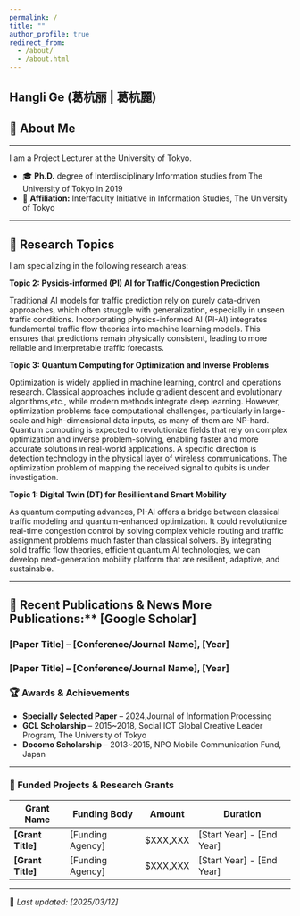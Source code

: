 ```yaml
---
permalink: /
title: ""
author_profile: true
redirect_from: 
  - /about/
  - /about.html
---
```


## Hangli Ge (葛杭丽 | 葛杭麗)
<!-- Research Topics
------
Academic Affiliations
------
News
------
# (Example: editing a markdown file for a talk !-->
<!-- ![Editing a markdown file for a talk](/images/editing-talk.png))! 
Research Fund
------
-->

## 👤 About Me
------
I am a Project Lecturer at the University of Tokyo. 
- 🎓 **Ph.D.** degree of Interdisciplinary Information studies from The University of Tokyo in 2019
- 📍 **Affiliation:** Interfaculty Initiative in Information Studies, The University of Tokyo
---

## 🔬 Research Topics
 I am specializing in the following research areas:

 **Topic 2: Pysicis-informed (PI) AI for Traffic/Congestion Prediction**
 
 Traditional AI models for traffic prediction rely on purely data-driven approaches, which often struggle with generalization, especially in unseen traffic conditions. Incorporating physics-informed AI (PI-AI) integrates fundamental traffic flow theories into machine learning models. This ensures that predictions remain physically consistent, leading to more reliable and interpretable traffic forecasts.

 **Topic 3: Quantum Computing for Optimization and Inverse Problems**
 
 Optimization is widely applied in machine learning, control and operations research. Classical approaches include gradient descent and evolutionary algorithms,etc., while modern methods integrate deep learning. However, optimization problems face computational challenges, particularly in large-scale and high-dimensional data inputs, as many of them are NP-hard. Quantum computing is expected to revolutionize fields that rely on complex optimization and inverse problem-solving, enabling faster and more accurate solutions in real-world applications. A specific direction is detection technology in the physical layer of wireless communications. The optimization problem of mapping the received signal to qubits is under investigation.
  
**Topic 1: Digital Twin (DT) for Resillient and Smart Mobility**

As quantum computing advances, PI-AI offers a bridge between classical traffic modeling and quantum-enhanced optimization. It could revolutionize real-time congestion control by solving complex vehicle routing and traffic assignment problems much faster than classical solvers. By integrating solid traffic flow theories, efficient quantum AI technologies, we can develop next-generation mobility platform that are resilient, adaptive, and sustainable.

---

## 📄 Recent Publications & News More Publications:** [Google Scholar]  
 ### **[Paper Title]** – [Conference/Journal Name], [Year]  
 ### **[Paper Title]** – [Conference/Journal Name], [Year]  

### 🏆 Awards & Achievements
- **Specially Selected Paper** – 2024,Journal of Information Processing
- **GCL Scholarship** – 2015~2018, Social ICT Global Creative Leader Program, The University of Tokyo
- **Docomo Scholarship** – 2013~2015, NPO Mobile Communication Fund, Japan
---

### 🔹 Funded Projects & Research Grants
| Grant Name | Funding Body | Amount | Duration |
|------------|--------------|----------|-------------|
| **[Grant Title]** | [Funding Agency] | $XXX,XXX | [Start Year] - [End Year] |
| **[Grant Title]** | [Funding Agency] | $XXX,XXX | [Start Year] - [End Year] |
---


🔹 _Last updated: [2025/03/12]_  



